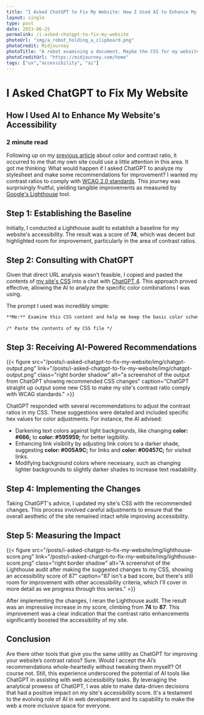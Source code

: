 ```yaml
---
title: "I Asked ChatGPT to Fix My Website: How I Used AI to Enhance My Website's Accessibility"
layout: single
type: post
date: 2023-06-25
permalink: /i-asked-chatgpt-to-fix-my-website
photoUrl: "img/a_robot_holding_a_clipboard.png"
photoCredit: Midjourney
photoTitle: "A robot examining a document. Maybe the CSS for my website?"
photoCreditUrl: "https://midjourney.com/home"
tags: ["ux","accessibility", "ai"]
---
```


# I Asked ChatGPT to Fix My Website 
## How I Used AI to Enhance My Website's Accessibility
### 2 minute read

Following up on my [previous article](/posts/color-and-contrast/) about color and contrast ratio, it occurred to me that my own site could use a little attention in this area. It got me thinking: What would happen if I asked ChatGPT to analyze my stylesheet and make some recommendations for improvement? I wanted my contrast ratios to comply with [WCAG 2.0 standards](https://www.w3.org/TR/WCAG20/). This journey was surprisingly fruitful, yielding tangible improvements as measured by [Google's Lighthouse](https://developer.chrome.com/docs/lighthouse/overview/) tool.

## Step 1: Establishing the Baseline
Initially, I conducted a Lighthouse audit to establish a baseline for my website's accessibility. The result was a score of **74**, which was decent but highlighted room for improvement, particularly in the area of contrast ratios.

## Step 2: Consulting with ChatGPT
Given that direct URL analysis wasn't feasible, I copied and pasted the contents of [my site's CSS](/assets/css/styles.css) into a chat with [ChatGPT 4](https://chat.openai.com/). This approach proved effective, allowing the AI to analyze the specific color combinations I was using.

The prompt I used was incredibly simple:

```markdown
**Me:** Examine this CSS content and help me keep the basic color scheme, but fix my contrast ratios to be WCAG 2.0 compliant.   
   
/* Paste the contents of my CSS file */
```

## Step 3: Receiving AI-Powered Recommendations
{{< figure src="/posts/i-asked-chatgpt-to-fix-my-website/img/chatgpt-output.png" link="/posts/i-asked-chatgpt-to-fix-my-website/img/chatgpt-output.png" class="right border shadow" alt="a screenshot of the output from ChatGPT showing recommended CSS changes" caption="ChatGPT straight up output some new CSS to make my site's contrast ratio comply with WCAG standards." >}}

ChatGPT responded with several recommendations to adjust the contrast ratios in my CSS. These suggestions were detailed and included specific hex values for color adjustments. For instance, the AI advised:
* Darkening text colors against light backgrounds, like changing **color: #666;** to **color: #595959;** for better legibility.
* Enhancing link visibility by adjusting link colors to a darker shade, suggesting **color: #005A9C;** for links and **color: #00457C;** for visited links.
* Modifying background colors where necessary, such as changing lighter backgrounds to slightly darker shades to increase text readability.

## Step 4: Implementing the Changes
Taking ChatGPT's advice, I updated my site's CSS with the recommended changes. This process involved careful adjustments to ensure that the overall aesthetic of the site remained intact while improving accessibility.

## Step 5: Measuring the Impact
{{< figure src="/posts/i-asked-chatgpt-to-fix-my-website/img/lighthouse-score.png" link="/posts/i-asked-chatgpt-to-fix-my-website/img/lighthouse-score.png" class="right border shadow" alt="A screenshot of the Lighthouse audit after making the suggested changes to my CSS, showing an accessibility score of 87" caption="87 isn't a bad score, but there's still room for improvement with other accessibility criteria, which I'll cover in more detail as we progress through this series." >}}

After implementing the changes, I reran the Lighthouse audit. The result was an impressive increase in my score, climbing from **74** to **87**. This improvement was a clear indication that the contrast ratio enhancements significantly boosted the accessibility of my site.

## Conclusion
Are there other tools that give you the same utility as ChatGPT for improving your website’s contrast ratios? Sure. Would I accept the AI’s recommendations whole-heartedly without tweaking them myself? Of course not. Still, this experience underscored the potential of AI tools like ChatGPT in assisting with web accessibility tasks. By leveraging the analytical prowess of ChatGPT, I was able to make data-driven decisions that had a positive impact on my site's accessibility score. It's a testament to the evolving role of AI in web development and its capability to make the web a more inclusive space for everyone.